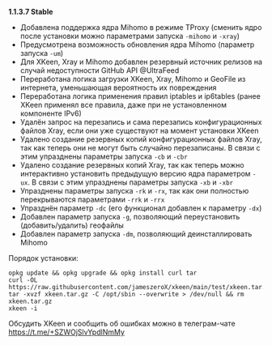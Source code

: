 **1.1.3.7 Stable**

- Добавлена поддержка ядра Mihomo в режиме TProxy (сменить ядро после установки можно параметрами запуска `-mihomo` и `-xray`)
- Предусмотрена возможность обновления ядра Mihomo (параметр запуска `-um`)
- Для XKeen, Xray и Mihomo добавлен резервный источник релизов на случай недоступности GitHub API @UltraFeed
- Переработана логика загрузки XKeen, Xray, Mihomo и GeoFile из интернета, уменьшающая вероятность их повреждения
- Переработана логика применения правил iptables и ip6tables (ранее XKeen применял все правила, даже при не установленном компоненте IPv6)
- Удалён запрос на перезапись и сама перезапись конфигурационных файлов Xray, если они уже существуют на момент установки XKeen
- Удалено создание резервных копий конфигурационных файлов Xray, так как теперь они не могут быть случайно перезаписаны. В связи с этим упразднены параметры запуска `-cb` и `-cbr`
- Удалено создание резервных копий Xray, так как теперь можно интерактивно установить предыдущую версию ядра параметром `-ux`. В связи с этим упразднены параметры запуска `-xb` и `-xbr`
- Упразднены параметры запуска `-rk` и `-rx`, так как они полностью перекрываются параметрами `-rrk` и `-rrx`
- Упразднён параметр `-dc` (его функционал добавлен к параметру `-dx`)
- Добавлен параметр запуска `-g`, позволяющий переустановить (добавить/удалить) геофайлы
- Добавлен параметр запуска `-dm`, позволяющий деинсталлировать Mihomo

Порядок установки:
```
opkg update && opkg upgrade && opkg install curl tar
curl -OL https://raw.githubusercontent.com/jameszeroX/xkeen/main/test/xkeen.tar.gz
tar -xvzf xkeen.tar.gz -C /opt/sbin --overwrite > /dev/null && rm xkeen.tar.gz
xkeen -i
```

Обсудить XKeen и сообщить об ошибках можно в телеграм-чате https://t.me/+SZWOjSlvYpdlNmMy
